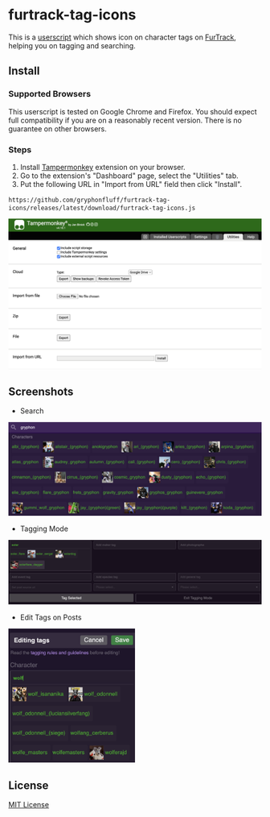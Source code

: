 # furtrack-tag-icons

This is a [userscript][] which shows icon on character tags on
[FurTrack][furtrack], helping you on tagging and searching.

[userscript]: https://en.wikipedia.org/wiki/Userscript
[furtrack]: https://www.furtrack.com/

## Install

### Supported Browsers

This userscript is tested on Google Chrome and Firefox. You should expect full
compatibility if you are on a reasonably recent version. There is no guarantee
on other browsers.

### Steps

1. Install [Tampermonkey][] extension on your browser.
1. Go to the extension's "Dashboard" page, select the "Utilities" tab.
1. Put the following URL in "Import from URL" field then click "Install".

```
https://github.com/gryphonfluff/furtrack-tag-icons/releases/latest/download/furtrack-tag-icons.js
```

<img src="docs/images/userscript-install.png">

[Tampermonkey]: https://www.tampermonkey.net/

## Screenshots

* Search

<img src="docs/images/demo-search.png">

* Tagging Mode

<img src="docs/images/demo-tag-mode.png">

* Edit Tags on Posts

<img src="docs/images/demo-edit-tag.png" width="50%">

## License

[MIT License](LICENSE.txt)
